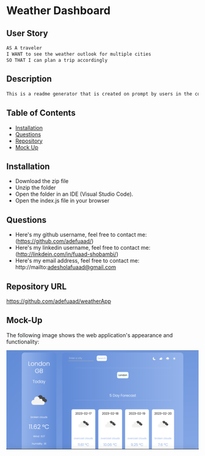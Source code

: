 # Weather Dashboard

## User Story

```
AS A traveler
I WANT to see the weather outlook for multiple cities
SO THAT I can plan a trip accordingly
```

## Description

```md
This is a readme generator that is created on prompt by users in the command-line. After all the prompt questions have been answered a readme file will be generated with the title of the project, description, table of contents, installations, usage, license, how to contribute, tests and questions called USERREADME.md.
```

## Table of Contents

- [Installation](#installation)
- [Questions](#questions)
- [Repository](#repository-url)
- [Mock Up](#mock-up)

## Installation 

* Download the zip file
* Unzip the folder
* Open the folder in an IDE (Visual Studio Code).
* Open the index.js file in your browser

## Questions
  
* Here's my github username, feel free to contact me: (https://github.com/adefuaad/)
* Here's my linkedin username, feel free to contact me: (http://linkdein.com/in/fuaad-shobambi/)
* Here's my email address, feel free to contact me: http://mailto:adesholafuaad@gmail.com
  
## Repository URL

https://github.com/adefuaad/weatherApp

## Mock-Up

The following image shows the web application's appearance and functionality:

![The weather app includes a search option, a list of cities, and a five-day forecast and current weather conditions for Atlanta.](./assets/img/mock.png)

